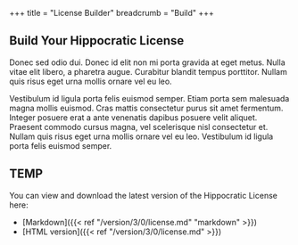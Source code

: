 +++
title = "License Builder"
breadcrumb = "Build"
+++

## Build Your Hippocratic License

Donec sed odio dui. Donec id elit non mi porta gravida at eget metus. Nulla vitae elit libero, a pharetra augue. Curabitur blandit tempus porttitor. Nullam quis risus eget urna mollis ornare vel eu leo.

Vestibulum id ligula porta felis euismod semper. Etiam porta sem malesuada magna mollis euismod. Cras mattis consectetur purus sit amet fermentum. Integer posuere erat a ante venenatis dapibus posuere velit aliquet. Praesent commodo cursus magna, vel scelerisque nisl consectetur et. Nullam quis risus eget urna mollis ornare vel eu leo. Vestibulum id ligula porta felis euismod semper.

## TEMP

You can view and download the latest version of the Hippocratic License here:

- [Markdown]({{< ref "/version/3/0/license.md" "markdown" >}})
- [HTML version]({{< ref "/version/3/0/license.md" >}})

